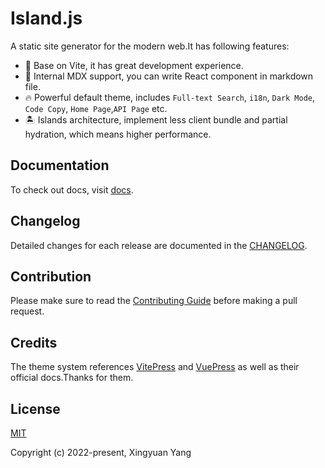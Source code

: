 # Island.js

A static site generator for the modern web.It has following features:

- 🚀 Base on Vite, it has great development experience.
- 📝 Internal MDX support, you can write React component in markdown file.
- 🔥 Powerful default theme, includes `Full-text Search`, `i18n`, `Dark Mode`, `Code Copy`, `Home Page`,`API Page` etc.
- 🏝️ Islands architecture, implement less client bundle and partial hydration, which means higher performance.

## Documentation

To check out docs, visit [docs](https://island.sanyuan0704.top/).

## Changelog

Detailed changes for each release are documented in the [CHANGELOG](https://github.com/sanyuan0704/island/blob/master/CHANGELOG.md).

## Contribution

Please make sure to read the [Contributing Guide](https://github.com/sanyuan0704/island/blob/master/.github/contributing.md) before making a pull request.

## Credits

The theme system references [VitePress](https://vitepress.vuejs.org/) and [VuePress](https://vuepress.vuejs.org/) as well as their official docs.Thanks for them.

## License

[MIT](https://github.com/sanyuan0704/island.js/blob/master/LICENSE)

Copyright (c) 2022-present, Xingyuan Yang
